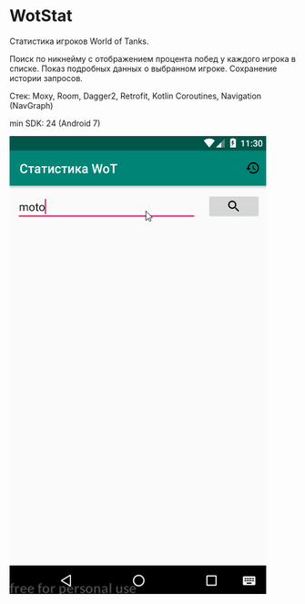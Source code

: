# WotStat

Статистика игроков World of Tanks.

Поиск по никнейму с отображением процента побед у каждого игрока в списке. 
Показ подробных данных о выбранном игроке. Сохранение истории запросов.

Стек: Moxy, Room, Dagger2, Retrofit, Kotlin Coroutines, Navigation (NavGraph)

min SDK: 24 (Android 7)


![Screenshot](WotStat.gif)
